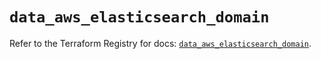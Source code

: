 # `data_aws_elasticsearch_domain`

Refer to the Terraform Registry for docs: [`data_aws_elasticsearch_domain`](https://registry.terraform.io/providers/hashicorp/aws/5.100.0/docs/data-sources/elasticsearch_domain).

